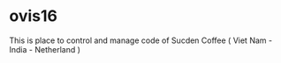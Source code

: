# ovis16
This is place to control and manage code of Sucden Coffee ( Viet Nam - India - Netherland )
